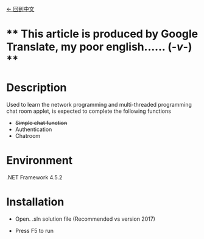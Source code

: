 [<- 回到中文](https://github.com/EldarYu/Chat)

# ** This article is produced by Google Translate, my poor english......   (-*v*-)  **

# Description
Used to learn the network programming and multi-threaded programming chat room applet, is expected to complete the following functions

 * ~~Simple chat function~~
 * Authentication
 * Chatroom

# Environment

.NET Framework 4.5.2

# Installation

* Open. .sln solution file (Recommended vs version 2017)

* Press F5 to run